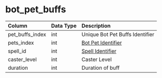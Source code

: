 # bot_pet_buffs

| Column | Data Type | Description |
| :--- | :--- | :--- |
| pet_buffs_index | int | Unique Bot Pet Buffs Identifier |
| pets_index | int | [Bot Pet Identifier](bot_pets.md) |
| spell_id | int | [Spell Identifier](../../../schema/categories/spells/spells_new.md) |
| caster_level | int | Caster Level |
| duration | int | Duration of buff |

